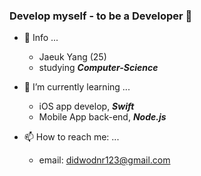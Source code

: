 ### Develop myself - to be a Developer 👋

- 🔎  Info ...
  - Jaeuk Yang (25)
  - studying ***Computer-Science***

- 🌱  I’m currently learning ...
  - iOS app develop, ***Swift***
  - Mobile App back-end, ***Node.js*** 
  
- 📫  How to reach me: ...
  - email: didwodnr123@gmail.com

